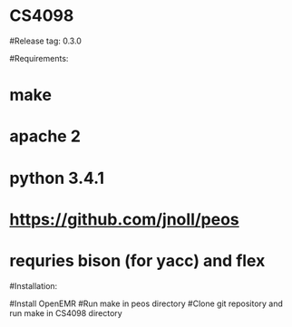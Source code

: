 # CS4098
#Release tag: 0.3.0

#Requirements:
#
#  make
#  apache 2
#  python 3.4.1

#  https://github.com/jnoll/peos
#    requries bison (for yacc) and flex
  
#Installation:

#Install OpenEMR
#Run make in peos directory
#Clone git repository and run make in CS4098 directory

